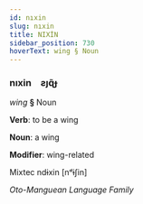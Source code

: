 ```yaml
---
id: nıxin
slug: nıxin
title: NIXİN
sidebar_position: 730
hoverText: wing § Noun
---
```


### nıxin&emsp;<span kind="abugida">ƨȷɋ̃ɟ</span>

*wing* **§** Noun

**Verb**: to be a wing

**Noun**: a wing

**Modifier**: wing-related

Mixtec ndɨxin [nᵈɨʃin]

*Oto-Manguean Language Family*